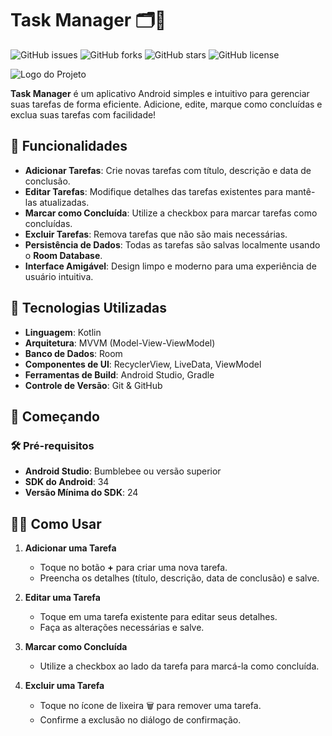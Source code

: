 # Task Manager 🗂️📱

![GitHub issues](https://img.shields.io/github/issues/eduardozborowski/taskmanager)
![GitHub forks](https://img.shields.io/github/forks/eduardozborowski/taskmanager)
![GitHub stars](https://img.shields.io/github/stars/eduardozborowski/taskmanager)
![GitHub license](https://img.shields.io/github/license/eduardozborowski/taskmanager)

![Logo do Projeto](https://img.icons8.com/fluency/96/000000/task.png)

**Task Manager** é um aplicativo Android simples e intuitivo para gerenciar suas tarefas de forma eficiente. Adicione, edite, marque como concluídas e exclua suas tarefas com facilidade!

## 📝 Funcionalidades

- **Adicionar Tarefas**: Crie novas tarefas com título, descrição e data de conclusão.
- **Editar Tarefas**: Modifique detalhes das tarefas existentes para mantê-las atualizadas.
- **Marcar como Concluída**: Utilize a checkbox para marcar tarefas como concluídas.
- **Excluir Tarefas**: Remova tarefas que não são mais necessárias.
- **Persistência de Dados**: Todas as tarefas são salvas localmente usando o **Room Database**.
- **Interface Amigável**: Design limpo e moderno para uma experiência de usuário intuitiva.

## 🔧 Tecnologias Utilizadas

- **Linguagem**: Kotlin
- **Arquitetura**: MVVM (Model-View-ViewModel)
- **Banco de Dados**: Room
- **Componentes de UI**: RecyclerView, LiveData, ViewModel
- **Ferramentas de Build**: Android Studio, Gradle
- **Controle de Versão**: Git & GitHub

## 🚀 Começando

### 🛠️ Pré-requisitos

- **Android Studio**: Bumblebee ou versão superior
- **SDK do Android**: 34
- **Versão Mínima do SDK**: 24

## 🧑‍💻 Como Usar

1. **Adicionar uma Tarefa**
    - Toque no botão **+** para criar uma nova tarefa.
    - Preencha os detalhes (título, descrição, data de conclusão) e salve.

2. **Editar uma Tarefa**
    - Toque em uma tarefa existente para editar seus detalhes.
    - Faça as alterações necessárias e salve.

3. **Marcar como Concluída**
    - Utilize a checkbox ao lado da tarefa para marcá-la como concluída.

4. **Excluir uma Tarefa**
    - Toque no ícone de lixeira 🗑️ para remover uma tarefa.
    - Confirme a exclusão no diálogo de confirmação.
